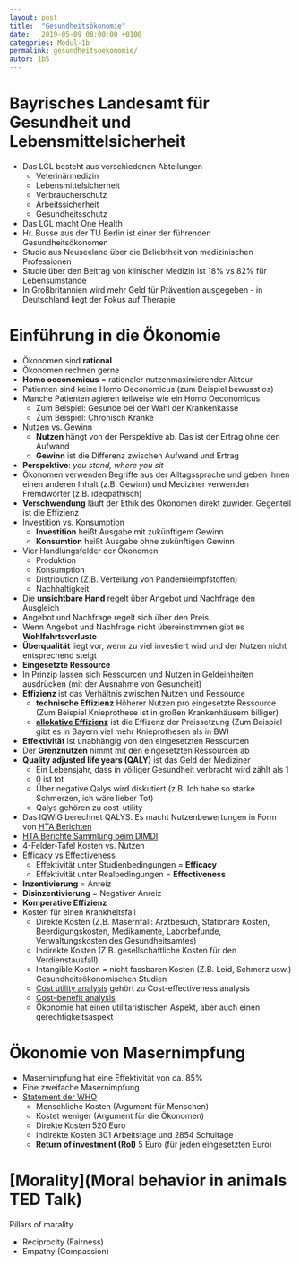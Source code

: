 ```yaml
---
layout: post
title:  "Gesundheitsökonomie"
date:   2019-05-09 08:00:00 +0100
categories: Modul-1b
permalink: gesundheitsoekonomie/
autor: 1b5
---
```


# Bayrisches Landesamt für  Gesundheit und Lebensmittelsicherheit
* Das LGL besteht aus verschiedenen Abteilungen
  - Veterinärmedizin
  - Lebensmittelsicherheit
  - Verbraucherschutz
  - Arbeitssicherheit
  - Gesundheitsschutz
* Das LGL macht One Health
* Hr. Busse aus der TU Berlin ist einer der führenden Gesundheitsökonomen
* Studie aus Neuseeland über die Beliebtheit von medizinischen Professionen
* Studie über den Beitrag von klinischer Medizin ist 18% vs 82% für Lebensumstände
* In Großbritannien wird mehr Geld für Prävention ausgegeben - in Deutschland liegt der Fokus auf Therapie

# Einführung in die Ökonomie
* Ökonomen sind __rational__
* Ökonomen rechnen gerne
* __Homo oeconomicus__ = rationaler nutzenmaximierender Akteur
* Patienten sind keine Homo Oeconomicus (zum Beispiel bewusstlos)
* Manche Patienten agieren teilweise wie ein Homo Oeconomicus
  - Zum Beispiel: Gesunde bei der Wahl der Krankenkasse
  - Zum Beispiel: Chronisch Kranke
* Nutzen vs. Gewinn
  - __Nutzen__ hängt von der Perspektive ab. Das ist der Ertrag ohne den Aufwand
  - __Gewinn__ ist die Differenz zwischen Aufwand und Ertrag
* __Perspektive__: _you stand, where you sit_
* Ökonomen verwenden Begriffe aus der Alltagssprache und geben ihnen einen anderen Inhalt (z.B. Gewinn) und Mediziner verwenden Fremdwörter (z.B. ideopathisch)
* __Verschwendung__ läuft der Ethik des Ökonomen direkt zuwider. Gegenteil ist die Effizienz
* Investition vs. Konsumption
  - __Investition__ heißt Ausgabe mit zukünftigem Gewinn
  - __Konsumtion__ heißt Ausgabe ohne zukünftigen Gewinn
* Vier Handlungsfelder der Ökonomen
  * Produktion
  * Konsumption
  * Distribution (Z.B. Verteilung von Pandemieimpfstoffen)
  * Nachhaltigkeit
* Die __unsichtbare Hand__ regelt über Angebot und Nachfrage den Ausgleich
* Angebot und Nachfrage regelt sich über den Preis
* Wenn Angebot und Nachfrage nicht übereinstimmen gibt es __Wohlfahrtsverluste__
* __Überqualität__ liegt vor, wenn zu viel investiert wird und der Nutzen nicht entsprechend steigt
* __Eingesetzte Ressource__
* In Prinzip lassen sich Ressourcen und Nutzen in Geldeinheiten ausdrücken (mit der Ausnahme von Gesundheit)
* __Effizienz__ ist das Verhältnis zwischen Nutzen und Ressource
  - __technische Effizienz__ Höherer Nutzen pro eingesetzte Ressource (Zum Beispiel Knieprothese ist in großen Krankenhäusern billiger)
  - __[allokative Effizienz](https://de.wikipedia.org/wiki/Allokative_Effizienz)__ ist die Effizenz der Preissetzung (Zum Beispiel gibt es in Bayern viel mehr Knieprothesen als in BW)
* __Effektivität__ ist unabhängig von den eingesetzten Ressourcen
* Der __Grenznutzen__ nimmt mit den eingesetzten Ressourcen ab
* __Quality adjusted life years (QALY)__ ist das Geld der Mediziner
  - Ein Lebensjahr, dass in völliger Gesundheit verbracht wird zählt als 1
  - 0 ist tot
  - Über negative Qalys wird diskutiert (z.B. Ich habe so starke Schmerzen, ich wäre lieber Tot)
  - Qalys gehören zu cost-utility
* Das IQWiG berechnet QALYS. Es macht Nutzenbewertungen in Form von [HTA Berichten](https://www.iqwig.de/de/methoden/ergebnisse/hta-berichte.7459.html)
* [HTA Berichte Sammlung beim DIMDI](https://www.dimdi.de/dynamic/de/weitere-fachdienste/health-technology-assessment/hta-berichte/)
* 4-Felder-Tafel Kosten vs. Nutzen
* [Efficacy vs Effectiveness](https://www.ncbi.nlm.nih.gov/pmc/articles/PMC3912314/)
  * Effektivität unter Studienbedingungen = __Efficacy__
  * Effektivität unter Realbedingungen = __Effectiveness__
* __Inzentivierung__ = Anreiz
* __Disinzentivierung__ = Negativer Anreiz
* __Komperative Effizienz__
* Kosten für einen Krankheitsfall
  - Direkte Kosten (Z.B. Masernfall: Arztbesuch, Stationäre Kosten, Beerdigungskosten, Medikamente, Laborbefunde, Verwaltungskosten des Gesundheitsamtes)
  - Indirekte Kosten (Z.B. gesellschaftliche Kosten für den Verdienstausfall)
  - Intangible Kosten = nicht fassbaren Kosten (Z.B. Leid, Schmerz usw.)
Gesundheitsökonomischen Studien
  * [Cost utility analysis](https://en.wikipedia.org/wiki/Cost%E2%80%93utility_analysis) gehört zu Cost-effectiveness analysis
  * [Cost–benefit analysis](https://en.wikipedia.org/wiki/Cost%E2%80%93benefit_analysis)
  * Ökonomie hat einen utilitaristischen Aspekt, aber auch einen gerechtigkeitsaspekt


# Ökonomie von Masernimpfung
* Masernimpfung hat eine Effektivität von ca. 85%
* Eine zweifache Masernimpfung
* [Statement der WHO](http://www.euro.who.int/de/media-centre/sections/press-releases/2013/04/measles-costs)
  - Menschliche Kosten (Argument für Menschen)
  - Kostet weniger (Argument für die Ökonomen)
  - Direkte Kosten 520 Euro
  - Indirekte Kosten 301 Arbeitstage und 2854 Schultage
  - __Return of investment (RoI)__ 5 Euro (für jeden eingesetzten Euro)

# [Morality](Moral behavior in animals TED Talk)
Pillars of marality
* Reciprocity (Fairness)
* Empathy (Compassion)
